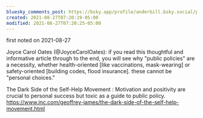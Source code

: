 ```yaml
---
bluesky_comments_post: https://bsky.app/profile/anderbill.bsky.social/post/3ljict2zliu2a
created: 2021-08-27T07:20:19-05:00
modified: 2021-08-27T07:20:25-05:00
---
```

first noted on 2021-08-27  

Joyce Carol Oates (@JoyceCarolOates): if you read this thoughtful and informative article through to the end, you will see why "public policies" are a necessity, whether health-oriented [like vaccinations, mask-wearing] or safety-oriented [building codes, flood insurance]. these cannot be "personal choices."  

The Dark Side of the Self-Help Movement : Motivation and positivity are crucial to personal success but toxic as a guide to public policy. https://www.inc.com/geoffrey-james/the-dark-side-of-the-self-help-movement.html

